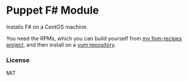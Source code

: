 # Puppet F# Module

Installs F# on a CentOS machine.

You need the RPMs, which you can build yourself from [my fpm-recipes
project](https://github.com/haf/fpm-recipes/tree/master/teamcity-server),
and then install on a [yum
repository](https://github.com/haf/puppet-yum).

### License

MIT
